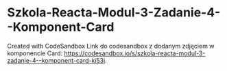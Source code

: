 # Szkola-Reacta-Modul-3-Zadanie-4--Komponent-Card
Created with CodeSandbox
Link do codesandbox z dodanym zdjęciem w komponencie Card: https://codesandbox.io/s/szkola-reacta-modul-3-zadanie-4--komponent-card-ki53j.
